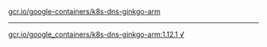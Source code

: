 [gcr.io/google-containers/k8s-dns-ginkgo-arm](https://hub.docker.com/r/anjia0532/k8s-dns-ginkgo-arm/tags/) 

----
[gcr.io/google_containers/k8s-dns-ginkgo-arm:1.12.1 √](https://hub.docker.com/r/anjia0532/k8s-dns-ginkgo-arm/tags/)

